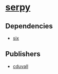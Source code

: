 # [serpy](https://pypi.org/project/serpy)

## Dependencies
- [six](packages/s/six.md)



## Publishers
- [cduvall](https://pypi.org/user/cduvall)

